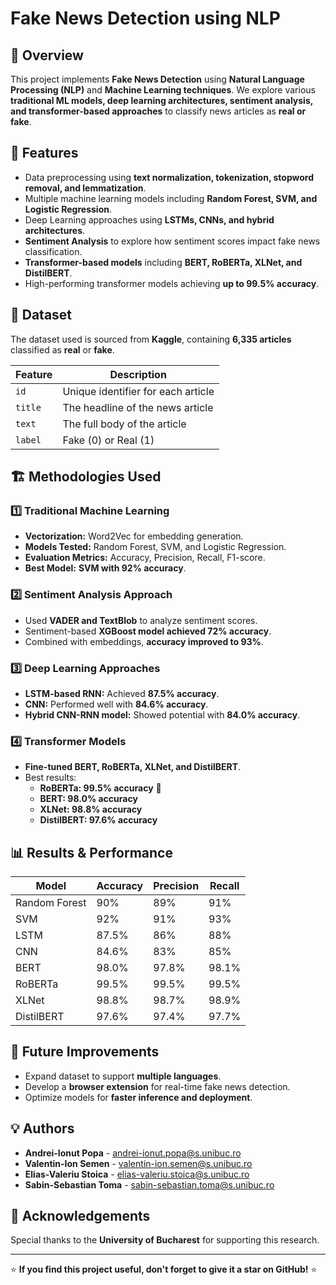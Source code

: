 # Fake News Detection using NLP

## 📌 Overview
This project implements **Fake News Detection** using **Natural Language Processing (NLP)** and **Machine Learning techniques**. We explore various **traditional ML models, deep learning architectures, sentiment analysis, and transformer-based approaches** to classify news articles as **real or fake**.

## 🚀 Features
- Data preprocessing using **text normalization, tokenization, stopword removal, and lemmatization**.
- Multiple machine learning models including **Random Forest, SVM, and Logistic Regression**.
- Deep Learning approaches using **LSTMs, CNNs, and hybrid architectures**.
- **Sentiment Analysis** to explore how sentiment scores impact fake news classification.
- **Transformer-based models** including **BERT, RoBERTa, XLNet, and DistilBERT**.
- High-performing transformer models achieving **up to 99.5% accuracy**.

## 📂 Dataset
The dataset used is sourced from **Kaggle**, containing **6,335 articles** classified as **real** or **fake**.

| Feature | Description |
|---------|------------|
| `id` | Unique identifier for each article |
| `title` | The headline of the news article |
| `text` | The full body of the article |
| `label` | Fake (0) or Real (1) |

## 🏗 Methodologies Used
### 1️⃣ Traditional Machine Learning
- **Vectorization:** Word2Vec for embedding generation.
- **Models Tested:** Random Forest, SVM, and Logistic Regression.
- **Evaluation Metrics:** Accuracy, Precision, Recall, F1-score.
- **Best Model:** **SVM with 92% accuracy**.

### 2️⃣ Sentiment Analysis Approach
- Used **VADER and TextBlob** to analyze sentiment scores.
- Sentiment-based **XGBoost model achieved 72% accuracy**.
- Combined with embeddings, **accuracy improved to 93%**.

### 3️⃣ Deep Learning Approaches
- **LSTM-based RNN:** Achieved **87.5% accuracy**.
- **CNN:** Performed well with **84.6% accuracy**.
- **Hybrid CNN-RNN model:** Showed potential with **84.0% accuracy**.

### 4️⃣ Transformer Models
- **Fine-tuned BERT, RoBERTa, XLNet, and DistilBERT**.
- Best results:
  - **RoBERTa: 99.5% accuracy** 🎯
  - **BERT: 98.0% accuracy**
  - **XLNet: 98.8% accuracy**
  - **DistilBERT: 97.6% accuracy**

## 📊 Results & Performance
| Model | Accuracy | Precision | Recall |
|--------|----------|-----------|---------|
| Random Forest | 90% | 89% | 91% |
| SVM | 92% | 91% | 93% |
| LSTM | 87.5% | 86% | 88% |
| CNN | 84.6% | 83% | 85% |
| BERT | 98.0% | 97.8% | 98.1% |
| RoBERTa | 99.5% | 99.5% | 99.5% |
| XLNet | 98.8% | 98.7% | 98.9% |
| DistilBERT | 97.6% | 97.4% | 97.7% |

## 📌 Future Improvements
- Expand dataset to support **multiple languages**.
- Develop a **browser extension** for real-time fake news detection.
- Optimize models for **faster inference and deployment**.

## 💡 Authors
- **Andrei-Ionut Popa** - [andrei-ionut.popa@s.unibuc.ro](mailto:andrei-ionut.popa@s.unibuc.ro)
- **Valentin-Ion Semen** - [valentin-ion.semen@s.unibuc.ro](mailto:valentin-ion.semen@s.unibuc.ro)
- **Elias-Valeriu Stoica** - [elias-valeriu.stoica@s.unibuc.ro](mailto:elias-valeriu.stoica@s.unibuc.ro)
- **Sabin-Sebastian Toma** - [sabin-sebastian.toma@s.unibuc.ro](mailto:sabin-sebastian.toma@s.unibuc.ro)

## 🌟 Acknowledgements
Special thanks to the **University of Bucharest** for supporting this research.

---
⭐ **If you find this project useful, don't forget to give it a star on GitHub!** ⭐
